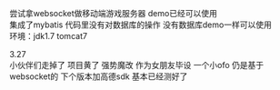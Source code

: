 尝试拿websocket做移动端游戏服务器 demo已经可以使用  
集成了mybatis 代码里没有对数据库的操作 没有数据库demo一样可以使用   
环境：jdk1.7 tomcat7

3.27  
小伙伴们走掉了 项目黄了 强势魔改 作为女朋友毕设 一个小ofo 仍是基于websocket的 下个版本加高德sdk 基本已经测好了
